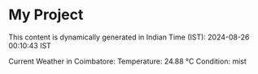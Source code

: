 # My Project

This content is dynamically generated in Indian Time (IST): 2024-08-26 00:10:43 IST


Current Weather in Coimbatore:
Temperature: 24.88 °C
Condition: mist
